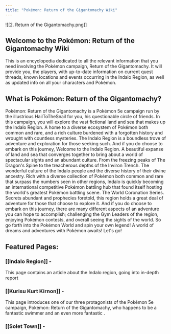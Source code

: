 ```yaml
---
title: "Pokémon: Return of the Gigantomachy Wiki"
---
```

![[2. Return of the Gigantomachy.png]]
## Welcome to the Pokémon: Return of the Gigantomachy Wiki
This is an encyclopedia dedicated to all the relevant information that you need involving the Pokémon campaign, Return of the Gigantomachy. It will provide you, the players, with up-to-date information on current quest threads, known locations and events occurring in the Indalo Region, as well as updated info on all your characters and Pokémon.

## What is Pokémon: Return of the Gigantomachy?
Pokémon: Return of the Gigantomachy is a Pokémon 5e campaign run by the illustrious HailToTheSnail for you, his questionable circle of friends. In this campaign, you will explore the vast fictional land and sea that makes up the Indalo Region. A home to a diverse ecosystem of Pokémon both common and rare, and a rich culture burdened with a forgotten history and wrought with countless mysteries. The Indalo Region is a boundless trove of adventure and exploration for those seeking such. And if you do choose to embark on this journey, 
Welcome to the Indalo Region. A beautiful expanse of land and sea that converges together to bring about a world of spectacular sights and an abundant culture. From the freezing peaks of The Dragon's Spine to the treacherous depths of the Inviron Trench. The wonderful culture of the Indalo people and the diverse history of their divine ancestry. Rich with a diverse collection of Pokémon both common and rare that surpass the numbers seen in other regions, Indalo is quickly becoming an international competitive Pokémon battling hub that found itself hosting the world's greatest Pokémon battling scene. The World Coronation Series. Secrets abundant and prophecies foretold, this region holds a great deal of adventure for those that choose to explore it. And if you do choose to embark on this journey, there are many different aspects of an adventure you can hope to accomplish; challenging the Gym Leaders of the region, enjoying Pokémon contests, and overall seeing the sights of the world. So go forth into the Pokémon World and spin your own legend! A world of dreams and adventures with Pokémon awaits! Let's go!

## Featured Pages:

### [[Indalo Region]] -
This page contains an article about the Indalo region, going into in-depth report

### [[Kurisu Kurt Kirnon]] -
This page introduces one of our three protagonists of the Pokémon 5e campaign, Pokémon: Return of the Gigantomachy, who happens to be a fantastic swimmer and an even more fantastic .

### [[Solet Town]] -
